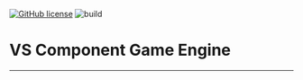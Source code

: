 [![GitHub license](https://img.shields.io/github/license/salesvictor/vscge?color=blue&style=plastic)](https://github.com/salesvictor/vscge/blob/master/LICENSE) ![build](https://github.com/salesvictor/vscge/workflows/build/badge.svg)

# VS Component Game Engine

----

